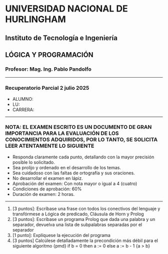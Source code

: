 # UNIVERSIDAD NACIONAL DE HURLINGHAM

## Instituto de Tecnología e Ingeniería

## LÓGICA Y PROGRAMACIÓN

### Profesor: Mag. Ing. Pablo Pandolfo

---

### Recuperatorio Parcial 2 julio 2025

* ALUMNO:  
* LU:
* CARRERA:

---

### NOTA: EL EXAMEN ESCRITO ES UN DOCUMENTO DE GRAN IMPORTANCIA PARA LA EVALUACIÓN DE LOS CONOCIMIENTOS ADQUIRIDOS, POR LO TANTO, SE SOLICITA LEER ATENTAMENTE LO SIGUIENTE

* Responda claramente cada punto, detallando con la mayor precisión posible lo solicitado.
* Sea prolijo y ordenado en el desarrollo de los temas.
* Sea cuidadoso con las faltas de ortografía y sus oraciones.
* No desarrollar el examen en lápiz.
* Aprobación del examen: Con nota mayor o igual a 4 (cuatro)
* Condiciones de aprobación: 60%
* Duración de examen: 2 horas.

---

1. [3 puntos]: Escríbase una frase con todos los conectivos del lenguaje y transfórmese a Lógica de predicado, Cláusula de Horn y Prolog
1. [3 puntos]: Escríbase un programa Prolog que dada una palabra y un separador, devuelva una lista de subpalabras separadas por el separador
1. [1 punto]: Explíquese la ejecución del programa
1. [3 puntos] Calcúlese detalladamente la precondición más débil para el siguiente algoritmo {pmd} if b = 0 then a := 0 else a := b - 1 {a > b}
